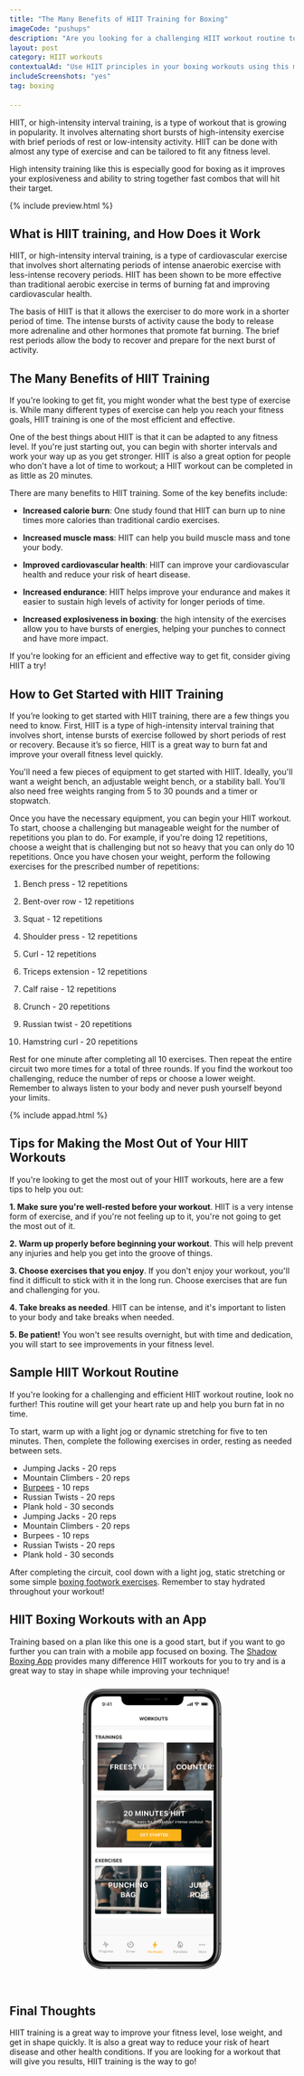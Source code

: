 ```yaml
---
title: "The Many Benefits of HIIT Training for Boxing"
imageCode: "pushups"
description: "Are you looking for a challenging HIIT workout routine to improve your explosiveness in boxing? This guide will show you how to do HIIT training and provides a sample workout routine to get you started."
layout: post
category: HIIT workouts
contextualAd: "Use HIIT principles in your boxing workouts using this mobile app that will help you work on your technique, strenght and cardio."
includeScreenshots: "yes"
tag: boxing

---
```


HIIT, or high-intensity interval training, is a type of workout that is growing in popularity. It involves alternating short bursts of high-intensity exercise with brief periods of rest or low-intensity activity. HIIT can be done with almost any type of exercise and can be tailored to fit any fitness level.

High intensity training like this is especially good for boxing as it improves your explosiveness and ability to string together fast combos that will hit their target.

{% include preview.html %}

## What is HIIT training, and How Does it Work

HIIT, or high-intensity interval training, is a type of cardiovascular exercise that involves short alternating periods of intense anaerobic exercise with less-intense recovery periods. HIIT has been shown to be more effective than traditional aerobic exercise in terms of burning fat and improving cardiovascular health.

The basis of HIIT is that it allows the exerciser to do more work in a shorter period of time. The intense bursts of activity cause the body to release more adrenaline and other hormones that promote fat burning. The brief rest periods allow the body to recover and prepare for the next burst of activity.

## The Many Benefits of HIIT Training

If you're looking to get fit, you might wonder what the best type of exercise is. While many different types of exercise can help you reach your fitness goals, HIIT training is one of the most efficient and effective.

One of the best things about HIIT is that it can be adapted to any fitness level. If you're just starting out, you can begin with shorter intervals and work your way up as you get stronger. HIIT is also a great option for people who don't have a lot of time to workout; a HIIT workout can be completed in as little as 20 minutes.

There are many benefits to HIIT training. Some of the key benefits include:

- **Increased calorie burn**: One study found that HIIT can burn up to nine times more calories than traditional cardio exercises.

- **Increased muscle mass**: HIIT can help you build muscle mass and tone your body.

- **Improved cardiovascular health**: HIIT can improve your cardiovascular health and reduce your risk of heart disease.

- **Increased endurance**: HIIT helps improve your endurance and makes it easier to sustain high levels of activity for longer periods of time.
- **Increased explosiveness in boxing**: the high intensity of the exercises allow you to have bursts of energies, helping your punches to connect and have more impact.

If you're looking for an efficient and effective way to get fit, consider giving HIIT a try!

## How to Get Started with HIIT Training

If you’re looking to get started with HIIT training, there are a few things you need to know. First, HIIT is a type of high-intensity interval training that involves short, intense bursts of exercise followed by short periods of rest or recovery. Because it’s so fierce, HIIT is a great way to burn fat and improve your overall fitness level quickly.

You'll need a few pieces of equipment to get started with HIIT. Ideally, you'll want a weight bench, an adjustable weight bench, or a stability ball. You'll also need free weights ranging from 5 to 30 pounds and a timer or stopwatch.

Once you have the necessary equipment, you can begin your HIIT workout. To start, choose a challenging but manageable weight for the number of repetitions you plan to do. For example, if you're doing 12 repetitions, choose a weight that is challenging but not so heavy that you can only do 10 repetitions. Once you have chosen your weight, perform the following exercises for the prescribed number of repetitions:

1) Bench press - 12 repetitions

2) Bent-over row - 12 repetitions

3) Squat - 12 repetitions

4) Shoulder press - 12 repetitions

5) Curl - 12 repetitions

6) Triceps extension - 12 repetitions

7) Calf raise - 12 repetitions

8) Crunch - 20 repetitions

9) Russian twist - 20 repetitions

10) Hamstring curl - 20 repetitions

Rest for one minute after completing all 10 exercises. Then repeat the entire circuit two more times for a total of three rounds. If you find the workout too challenging, reduce the number of reps or choose a lower weight. Remember to always listen to your body and never push yourself beyond your limits.

{% include appad.html %}

## Tips for Making the Most Out of Your HIIT Workouts

If you're looking to get the most out of your HIIT workouts, here are a few tips to help you out:

**1. Make sure you're well-rested before your workout**. HIIT is a very intense form of exercise, and if you're not feeling up to it, you're not going to get the most out of it.

**2. Warm up properly before beginning your workout**. This will help prevent any injuries and help you get into the groove of things.

**3. Choose exercises that you enjoy**. If you don't enjoy your workout, you'll find it difficult to stick with it in the long run. Choose exercises that are fun and challenging for you.

**4. Take breaks as needed**. HIIT can be intense, and it's important to listen to your body and take breaks when needed.

**5. Be patient!** You won't see results overnight, but with time and dedication, you will start to see improvements in your fitness level.

## Sample HIIT Workout Routine

If you're looking for a challenging and efficient HIIT workout routine, look no further! This routine will get your heart rate up and help you burn fat in no time.

To start, warm up with a light jog or dynamic stretching for five to ten minutes. Then, complete the following exercises in order, resting as needed between sets.

- Jumping Jacks - 20 reps
- Mountain Climbers - 20 reps
- [Burpees](/burpees-in-boxing/) - 10 reps
- Russian Twists - 20 reps
- Plank hold - 30 seconds
- Jumping Jacks - 20 reps
- Mountain Climbers - 20 reps
- Burpees - 10 reps
- Russian Twists - 20 reps
- Plank hold - 30 seconds

After completing the circuit, cool down with a light jog, static stretching or some simple [boxing footwork exercises](/footwork-boxing-app/). Remember to stay hydrated throughout your workout!

## HIIT Boxing Workouts with an App

Training based on a plan like this one is a good start, but if you want to go further you can train with a mobile app focused on boxing. The [Shadow Boxing App](/) provides many difference HIIT workouts for you to try and is a great way to stay in shape while improving your technique!

<div style='text-align: center'><img src='/assets/screenshots/web_screenshot_1.png' style='width: 250px;margin: 10px 0px 30px 0px;' alt='Custom boxing training app'/></div>

## Final Thoughts

HIIT training is a great way to improve your fitness level, lose weight, and get in shape quickly. It is also a great way to reduce your risk of heart disease and other health conditions. If you are looking for a workout that will give you results, HIIT training is the way to go!